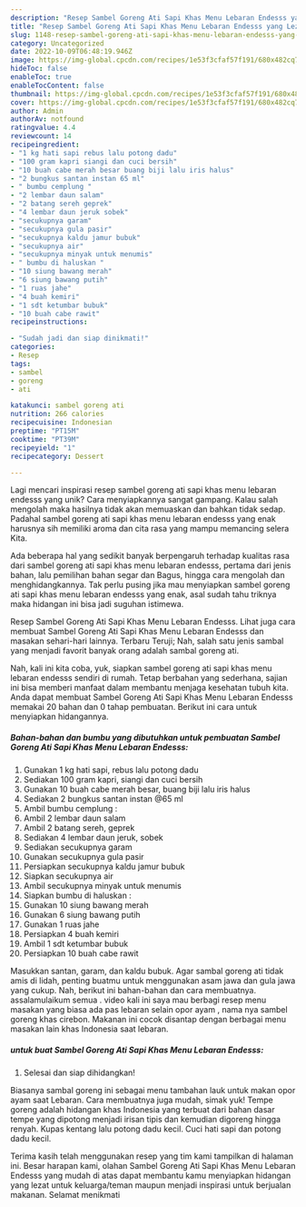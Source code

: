```yaml
---
description: "Resep Sambel Goreng Ati Sapi Khas Menu Lebaran Endesss yang Lezat"
title: "Resep Sambel Goreng Ati Sapi Khas Menu Lebaran Endesss yang Lezat"
slug: 1148-resep-sambel-goreng-ati-sapi-khas-menu-lebaran-endesss-yang-lezat
category: Uncategorized
date: 2022-10-09T06:48:19.946Z
image: https://img-global.cpcdn.com/recipes/1e53f3cfaf57f191/680x482cq70/sambel-goreng-ati-sapi-khas-menu-lebaran-endesss-foto-resep-utama.jpg
hideToc: false
enableToc: true
enableTocContent: false
thumbnail: https://img-global.cpcdn.com/recipes/1e53f3cfaf57f191/680x482cq70/sambel-goreng-ati-sapi-khas-menu-lebaran-endesss-foto-resep-utama.jpg
cover: https://img-global.cpcdn.com/recipes/1e53f3cfaf57f191/680x482cq70/sambel-goreng-ati-sapi-khas-menu-lebaran-endesss-foto-resep-utama.jpg
author: Admin
authorAv: notfound
ratingvalue: 4.4
reviewcount: 14
recipeingredient:
- "1 kg hati sapi rebus lalu potong dadu"
- "100 gram kapri siangi dan cuci bersih"
- "10 buah cabe merah besar buang biji lalu iris halus"
- "2 bungkus santan instan 65 ml"
- " bumbu cemplung "
- "2 lembar daun salam"
- "2 batang sereh geprek"
- "4 lembar daun jeruk sobek"
- "secukupnya garam"
- "secukupnya gula pasir"
- "secukupnya kaldu jamur bubuk"
- "secukupnya air"
- "secukupnya minyak untuk menumis"
- " bumbu di haluskan "
- "10 siung bawang merah"
- "6 siung bawang putih"
- "1 ruas jahe"
- "4 buah kemiri"
- "1 sdt ketumbar bubuk"
- "10 buah cabe rawit"
recipeinstructions:

- "Sudah jadi dan siap dinikmati!"
categories:
- Resep
tags:
- sambel
- goreng
- ati

katakunci: sambel goreng ati 
nutrition: 266 calories
recipecuisine: Indonesian
preptime: "PT15M"
cooktime: "PT39M"
recipeyield: "1"
recipecategory: Dessert

---
```





Lagi mencari inspirasi resep sambel goreng ati sapi khas menu lebaran endesss yang unik? Cara menyiapkannya sangat gampang. Kalau salah mengolah maka hasilnya tidak akan memuaskan dan bahkan tidak sedap. Padahal sambel goreng ati sapi khas menu lebaran endesss yang enak harusnya sih memiliki aroma dan cita rasa yang mampu memancing selera Kita.





Ada beberapa hal yang sedikit banyak berpengaruh terhadap kualitas rasa dari sambel goreng ati sapi khas menu lebaran endesss, pertama dari jenis bahan, lalu pemilihan bahan segar dan Bagus, hingga cara mengolah dan menghidangkannya. Tak perlu pusing jika mau menyiapkan sambel goreng ati sapi khas menu lebaran endesss yang enak,      asal sudah tahu triknya maka hidangan ini bisa jadi suguhan istimewa.














Resep Sambel Goreng Ati Sapi Khas Menu Lebaran Endesss. Lihat juga cara membuat Sambel Goreng Ati Sapi Khas Menu Lebaran Endesss dan masakan sehari-hari lainnya. Terbaru Teruji; Nah, salah satu jenis sambal yang menjadi favorit banyak orang adalah sambal goreng ati.






Nah, kali ini kita coba, yuk, siapkan sambel goreng ati sapi khas menu lebaran endesss sendiri di rumah. Tetap berbahan yang sederhana, sajian ini bisa memberi manfaat dalam membantu menjaga kesehatan tubuh kita. Anda dapat membuat Sambel Goreng Ati Sapi Khas Menu Lebaran Endesss memakai 20 bahan dan 0 tahap pembuatan. Berikut ini cara untuk menyiapkan hidangannya.

<!--inarticleads1-->

##### Bahan-bahan dan bumbu yang dibutuhkan untuk pembuatan Sambel Goreng Ati Sapi Khas Menu Lebaran Endesss:

1. Gunakan 1 kg hati sapi, rebus lalu potong dadu
1. Sediakan 100 gram kapri, siangi dan cuci bersih
1. Gunakan 10 buah cabe merah besar, buang biji lalu iris halus
1. Sediakan 2 bungkus santan instan @65 ml
1. Ambil  bumbu cemplung :
1. Ambil 2 lembar daun salam
1. Ambil 2 batang sereh, geprek
1. Sediakan 4 lembar daun jeruk, sobek
1. Sediakan secukupnya garam
1. Gunakan secukupnya gula pasir
1. Persiapkan secukupnya kaldu jamur bubuk
1. Siapkan secukupnya air
1. Ambil secukupnya minyak untuk menumis
1. Siapkan  bumbu di haluskan :
1. Gunakan 10 siung bawang merah
1. Gunakan 6 siung bawang putih
1. Gunakan 1 ruas jahe
1. Persiapkan 4 buah kemiri
1. Ambil 1 sdt ketumbar bubuk
1. Persiapkan 10 buah cabe rawit


Masukkan santan, garam, dan kaldu bubuk. Agar sambal goreng ati tidak amis di lidah, penting buatmu untuk menggunakan asam jawa dan gula jawa yang cukup. Nah, berikut ini bahan-bahan dan cara membuatnya. assalamulaikum semua . video kali ini saya mau berbagi resep menu masakan yang biasa ada pas lebaran selain opor ayam , nama nya sambel goreng khas cirebon. Makanan ini cocok disantap dengan berbagai menu masakan lain khas Indonesia saat lebaran. 

<!--inarticleads2-->

#####  untuk buat Sambel Goreng Ati Sapi Khas Menu Lebaran Endesss:


1. Selesai dan siap dihidangkan!

Biasanya sambal goreng ini sebagai menu tambahan lauk untuk makan opor ayam saat Lebaran. Cara membuatnya juga mudah, simak yuk! Tempe goreng adalah hidangan khas Indonesia yang terbuat dari bahan dasar tempe yang dipotong menjadi irisan tipis dan kemudian digoreng hingga renyah. Kupas kentang lalu potong dadu kecil. Cuci hati sapi dan potong dadu kecil. 

Terima kasih telah menggunakan resep yang tim kami tampilkan di halaman ini. Besar harapan kami, olahan Sambel Goreng Ati Sapi Khas Menu Lebaran Endesss yang mudah di atas dapat membantu kamu menyiapkan hidangan yang lezat untuk keluarga/teman maupun menjadi inspirasi untuk berjualan makanan. Selamat menikmati
